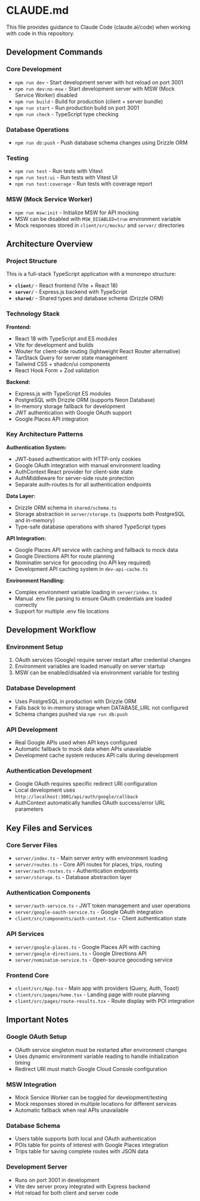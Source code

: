 # CLAUDE.md

This file provides guidance to Claude Code (claude.ai/code) when working with code in this repository.

## Development Commands

### Core Development
- `npm run dev` - Start development server with hot reload on port 3001
- `npm run dev:no-msw` - Start development server with MSW (Mock Service Worker) disabled
- `npm run build` - Build for production (client + server bundle)
- `npm run start` - Run production build on port 3001
- `npm run check` - TypeScript type checking

### Database Operations
- `npm run db:push` - Push database schema changes using Drizzle ORM

### Testing
- `npm run test` - Run tests with Vitest
- `npm run test:ui` - Run tests with Vitest UI
- `npm run test:coverage` - Run tests with coverage report

### MSW (Mock Service Worker)
- `npm run msw:init` - Initialize MSW for API mocking
- MSW can be disabled with `MSW_DISABLED=true` environment variable
- Mock responses stored in `client/src/mocks/` and `server/` directories

## Architecture Overview

### Project Structure
This is a full-stack TypeScript application with a monorepo structure:

- **`client/`** - React frontend (Vite + React 18)
- **`server/`** - Express.js backend with TypeScript
- **`shared/`** - Shared types and database schema (Drizzle ORM)

### Technology Stack

**Frontend:**
- React 18 with TypeScript and ES modules
- Vite for development and builds
- Wouter for client-side routing (lightweight React Router alternative)
- TanStack Query for server state management
- Tailwind CSS + shadcn/ui components
- React Hook Form + Zod validation

**Backend:**
- Express.js with TypeScript ES modules
- PostgreSQL with Drizzle ORM (supports Neon Database)
- In-memory storage fallback for development
- JWT authentication with Google OAuth support
- Google Places API integration

### Key Architecture Patterns

**Authentication System:**
- JWT-based authentication with HTTP-only cookies
- Google OAuth integration with manual environment loading
- AuthContext React provider for client-side state
- AuthMiddleware for server-side route protection
- Separate auth-routes.ts for all authentication endpoints

**Data Layer:**
- Drizzle ORM schema in `shared/schema.ts`
- Storage abstraction in `server/storage.ts` (supports both PostgreSQL and in-memory)
- Type-safe database operations with shared TypeScript types

**API Integration:**
- Google Places API service with caching and fallback to mock data
- Google Directions API for route planning
- Nominatim service for geocoding (no API key required)
- Development API caching system in `dev-api-cache.ts`

**Environment Handling:**
- Complex environment variable loading in `server/index.ts`
- Manual .env file parsing to ensure OAuth credentials are loaded correctly
- Support for multiple .env file locations

## Development Workflow

### Environment Setup
1. OAuth services (Google) require server restart after credential changes
2. Environment variables are loaded manually on server startup
3. MSW can be enabled/disabled via environment variable for testing

### Database Development
- Uses PostgreSQL in production with Drizzle ORM
- Falls back to in-memory storage when DATABASE_URL not configured
- Schema changes pushed via `npm run db:push`

### API Development
- Real Google APIs used when API keys configured
- Automatic fallback to mock data when APIs unavailable
- Development cache system reduces API calls during development

### Authentication Development
- Google OAuth requires specific redirect URI configuration
- Local development uses `http://localhost:3001/api/auth/google/callback`
- AuthContext automatically handles OAuth success/error URL parameters

## Key Files and Services

### Core Server Files
- `server/index.ts` - Main server entry with environment loading
- `server/routes.ts` - Core API routes for places, trips, routing
- `server/auth-routes.ts` - Authentication endpoints
- `server/storage.ts` - Database abstraction layer

### Authentication Components
- `server/auth-service.ts` - JWT token management and user operations
- `server/google-oauth-service.ts` - Google OAuth integration
- `client/src/components/auth-context.tsx` - Client authentication state

### API Services
- `server/google-places.ts` - Google Places API with caching
- `server/google-directions.ts` - Google Directions API
- `server/nominatim-service.ts` - Open-source geocoding service

### Frontend Core
- `client/src/App.tsx` - Main app with providers (Query, Auth, Toast)
- `client/src/pages/home.tsx` - Landing page with route planning
- `client/src/pages/route-results.tsx` - Route display with POI integration

## Important Notes

### Google OAuth Setup
- OAuth service singleton must be restarted after environment changes
- Uses dynamic environment variable reading to handle initialization timing
- Redirect URI must match Google Cloud Console configuration

### MSW Integration
- Mock Service Worker can be toggled for development/testing
- Mock responses stored in multiple locations for different services
- Automatic fallback when real APIs unavailable

### Database Schema
- Users table supports both local and OAuth authentication
- POIs table for points of interest with Google Places integration
- Trips table for saving complete routes with JSON data

### Development Server
- Runs on port 3001 in development
- Vite dev server proxy integrated with Express backend
- Hot reload for both client and server code
